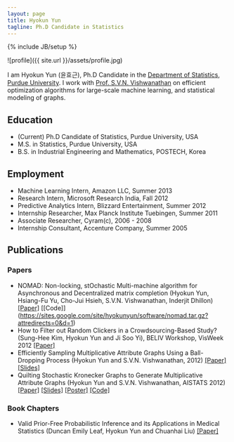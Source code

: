```yaml
---
layout: page
title: Hyokun Yun
tagline: Ph.D Candidate in Statistics
---
```

{% include JB/setup %}

![profile]({{ site.url }}/assets/profile.jpg)

I am Hyokun Yun (윤효근), Ph.D Candidate in 
the [Department of Statistics](http://www.stat.purdue.edu), 
[Purdue University](http://www.purdue.edu).  I work with 
[Prof. S.V.N. Vishwanathan](http://www.stat.purdue.edu/~vishy) 
on efficient optimization algorithms for large-scale machine learning,
and statistical modeling of graphs.

## Education

- (Current) Ph.D Candidate of Statistics, Purdue University, USA
- M.S. in Statistics, Purdue University, USA
- B.S. in Industrial Engineering and Mathematics, POSTECH, Korea

## Employment

- Machine Learning Intern, Amazon LLC, Summer 2013
- Research Intern, Microsoft Research India, Fall 2012
- Predictive Analytics Intern, Blizzard Entertainment, Summer 2012
- Internship Researcher, Max Planck Institute Tuebingen, Summer 2011
- Associate Researcher, Cyram(c), 2006 - 2008
- Internship Consultant, Accenture Company, Summer 2005

## Publications

### Papers

- NOMAD: Non-locking, stOchastic Multi-machine algorithm for Asynchronous and Decentralized matrix completion (Hyokun Yun, Hsiang-Fu Yu, Cho-Jui Hsieh, S.V.N. Vishwanathan, Inderjit Dhillon) [\[Paper\]](https://sites.google.com/site/hyokunyun/publications/nomad.pdf?attredirects=0&d=1) [\[Code\]] (https://sites.google.com/site/hyokunyun/software/nomad.tar.gz?attredirects=0&d=1)
- How to Filter out Random Clickers in a Crowdsourcing-Based Study? (Sung-Hee Kim, Hyokun Yun and Ji Soo Yi), BELIV Workshop, VisWeek 2012 [\[Paper\]](http://www.beliv.org/papers/beliv2012/paper16.pdf)
- Efficiently Sampling Multiplicative Attribute Graphs Using a Ball-Dropping Process (Hyokun Yun and S.V.N. Vishwanathan, 2012) [\[Paper\]](http://arxiv.org/abs/1202.6001) [\[Slides\]](https://sites.google.com/site/hyokunyun/publications/mag_quilt.zip?attredirects=0)
- Quilting Stochastic Kronecker Graphs to Generate Multiplicative Attribute Graphs (Hyokun Yun and S.V.N. Vishwanathan, AISTATS 2012) [\[Paper\]](http://arxiv.org/abs/1110.5383) [\[Slides\]](https://sites.google.com/site/hyokunyun/publications/maggen_slides.pdf?attredirects=0) [\[Poster\]](https://sites.google.com/site/hyokunyun/publications/ima_poster.pdf?attredirects=0)  [\[Code\]](https://sites.google.com/site/hyokunyun/publications/mag_quilt.zip?attredirects=0)

### Book Chapters

- Valid Prior-Free Probabilistic Inference and its Applications in Medical Statistics (Duncan Emily Leaf, Hyokun Yun and Chuanhai Liu) [\[Paper\]](http://www.stat.purdue.edu/~chuanhai/docs/eyl.pdf)